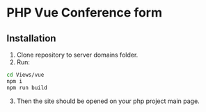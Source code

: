 # PHP Vue Conference form

## Installation

1. Clone repository to server domains folder. 
2. Run:
```sh
cd Views/vue
npm i
npm run build
```
3. Then the site should be opened on your php project main page.
